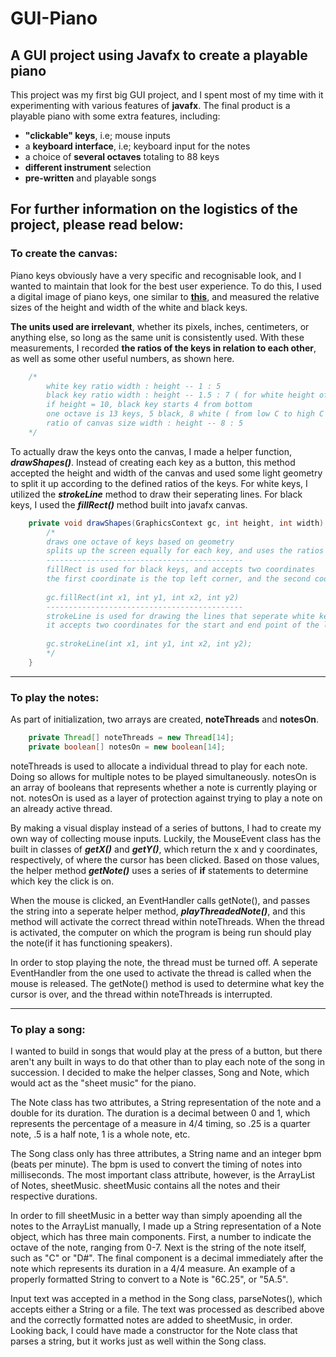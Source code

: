 # GUI-Piano
A GUI project using Javafx to create a playable piano
----------

This project was my first big GUI project, and I spent most of my time with it experimenting with various features of **javafx**. The final product is a playable piano with some extra features, including:
- **"clickable" keys**, i.e; mouse inputs
- a **keyboard interface**, i.e; keyboard input for the notes
- a choice of **several octaves** totaling to 88 keys
- **different instrument** selection
- **pre-written** and playable songs

For further information on the logistics of the project, please read below: 
-------------

### To **create the canvas**:

Piano keys obviously have a very specific and recognisable look, and I wanted to maintain that look for the best user experience. To do this, I used a digital image of piano keys, one similar to [**this**](https://upload.wikimedia.org/wikipedia/commons/thumb/1/15/PianoKeyboard.svg/161px-PianoKeyboard.svg.png?20061008130835), and measured the relative sizes of the height and width of the white and black keys. 

**The units used are irrelevant**, whether its pixels, inches, centimeters, or anything else, so long as the same unit is consistently used. With these measurements, I recorded **the ratios of the keys in relation to each other**, as well as some other useful numbers, as shown here. 

```java
    /*
        white key ratio width : height -- 1 : 5
        black key ratio width : height -- 1.5 : 7 ( for white height of 10 )
        if height = 10, black key starts 4 from bottom
        one octave is 13 keys, 5 black, 8 white ( from low C to high C )
        ratio of canvas size width : height -- 8 : 5
    */

```

To actually draw the keys onto the canvas, I made a helper function, ***drawShapes()***. Instead of creating each key as a button, this method accepted the height and width of the canvas and used some light geometry to split it up according to the defined ratios of the keys. For white keys, I utilized the ***strokeLine*** method to draw their seperating lines. For black keys, I used the ***fillRect()*** method built into javafx canvas. 

```java
    private void drawShapes(GraphicsContext gc, int height, int width) {
        /*
        draws one octave of keys based on geometry
        splits up the screen equally for each key, and uses the ratios defined above
        --------------------------------------------
        fillRect is used for black keys, and accepts two coordinates 
        the first coordinate is the top left corner, and the second coordinate is the bottom right corner
        
        gc.fillRect(int x1, int y1, int x2, int y2)
        --------------------------------------------
        strokeLine is used for drawing the lines that seperate white keys
        it accepts two coordinates for the start and end point of the line
        
        gc.strokeLine(int x1, int y1, int x2, int y2);
        */
    }

```

-------------

### To play the notes:

As part of initialization, two arrays are created, **noteThreads** and **notesOn**. 

```java
    private Thread[] noteThreads = new Thread[14];
    private boolean[] notesOn = new boolean[14];
```

noteThreads is used to allocate a individual thread to play for each note. Doing so allows for multiple notes to be played simultaneously. notesOn is an array of booleans that represents whether a note is currently playing or not. notesOn is used as a layer of protection against trying to play a note on an already active thread.

    

By making a visual display instead of a series of buttons, I had to create my own way of collecting mouse inputs. Luckily, the MouseEvent class has the built in classes of ***getX()*** and ***getY()***, which return the x and y coordinates, respectively, of where the cursor has been clicked. Based on those values, the helper method ***getNote()*** uses a series of **if** statements to determine which key the click is on. 

When the mouse is clicked, an EventHandler calls getNote(), and passes the string into a seperate helper method, ***playThreadedNote()***, and this method will activate the correct thread within noteThreads. When the thread is activated, the computer on which the program is being run should play the note(if it has functioning speakers). 

In order to stop playing the note, the thread must be turned off. A seperate EventHandler from the one used to activate the thread is called when the mouse is released. The getNote() method is used to determine what key the cursor is over, and the thread within noteThreads is interrupted.

------

### To play a song:

I wanted to build in songs that would play at the press of a button, but there aren't any built in ways to do that other than to play each note of the song in succession. I decided to make the helper classes, Song and Note, which would act as the "sheet music" for the piano. 

The Note class has two attributes, a String representation of the note and a double for its duration. The duration is a decimal between 0 and 1, which represents the percentage of a measure in 4/4 timing, so .25 is a quarter note, .5 is a half note, 1 is a whole note, etc. 

The Song class only has three attributes, a String name and an integer bpm (beats per minute). The bpm is used to convert the timing of notes into milliseconds. The most important class attribute, however, is the ArrayList of Notes, sheetMusic. sheetMusic contains all the notes and their respective durations. 

In order to fill sheetMusic in a better way than simply apoending all the notes to the ArrayList manually, I made up a String representation of a Note object, which has three main components. First, a number to indicate the octave of the note, ranging from 0-7. Next is the string of the note itself, such as "C" or "D#". The final component is a decimal immediately after the note which represents its duration in a 4/4 measure. An example of a properly formatted String to convert to a Note is "6C.25", or "5A.5". 

Input text was accepted in a method in the Song class, parseNotes(), which accepts either a String or a file. The text was processed as described above and the correctly formatted notes are added to sheetMusic, in order. Looking back, I could have made a constructor for the Note class that parses a string, but it works just as well within the Song class. 



